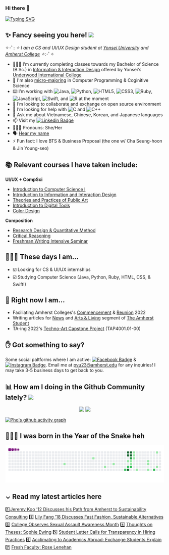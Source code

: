 ### Hi there 👋 
[![Typing SVG](https://readme-typing-svg.herokuapp.com?duration=1500&multiline=true&lines=This+is+Pho;and+I+am+not+your+rice+noodles+%F0%9F%8D%9C)](https://git.io/typing-svg)

## ✨ Fancy seeing you here! <img src="https://media4.giphy.com/media/3oEjI4sFlp73fvEYgw/200.gif" width="30px">

✧･ﾟ: *✧ I am a CS and UI/UX Design student at [Yonsei University](https://www.yonsei.ac.kr/) and [Amherst College](https://www.amherst.edu/) ✧*:･ﾟ✧ 
- 👩🏻‍💻 I’m currently completing classes towards my Bachelor of Science (B.Sc.) in [Information & Interaction Design](https://uic.yonsei.ac.kr/main/major.asp?mid=m02_03_03#mpart) offered by Yonsei's [Underwood International College](https://uic.yonsei.ac.kr/main/default.asp)
- 🧠 I'm also [micro-majoring](https://www.yonsei.ac.kr/en_sc/support/general-notice.jsp?mode=view&article_no=195933&board_wrapper=%2Fen_sc%2Fsupport%2Fgeneral-notice.jsp&pager.offset=0&board_no=187) in Computer Programming & Coginitive Science
- ⌨️ I’m working with ![Java](https://img.shields.io/badge/java-%23ED8B00.svg?style=for-the-badge&logo=java&logoColor=white), ![Python](https://img.shields.io/badge/python-3670A0?style=for-the-badge&logo=python&logoColor=ffdd54), ![HTML5](https://img.shields.io/badge/html5-%23E34F26.svg?style=for-the-badge&logo=html5&logoColor=white), ![CSS3](https://img.shields.io/badge/css3-%231572B6.svg?style=for-the-badge&logo=css3&logoColor=white), ![Ruby](https://img.shields.io/badge/ruby-%23CC342D.svg?style=for-the-badge&logo=ruby&logoColor=white), ![JavaScript](https://img.shields.io/badge/javascript-%23323330.svg?style=for-the-badge&logo=javascript&logoColor=%23F7DF1E), ![Swift](https://img.shields.io/badge/swift-F54A2A?style=for-the-badge&logo=swift&logoColor=white), and ![R](https://img.shields.io/badge/r-%23276DC3.svg?style=for-the-badge&logo=r&logoColor=white) at the moment
- 👯 I’m looking to collaborate and exchange on open source environment
- 🤔 I’m looking for help with ![C](https://img.shields.io/badge/c-%2300599C.svg?style=for-the-badge&logo=c&logoColor=white) and ![C++](https://img.shields.io/badge/c++-%2300599C.svg?style=for-the-badge&logo=c%2B%2B&logoColor=white)
- 💬 Ask me about Vietnamese, Chinese, Korean, and Japanese languages
- 📫 Visit my [![Linkedin Badge](https://img.shields.io/badge/-phovu-blue?style=flat-square&logo=Linkedin&logoColor=white&link=https://www.linkedin.com/in/phovu/)](https://www.linkedin.com/in/phovu/)
- 👩🏻‍💼 Pronouns: She/Her
- 🗣 [Hear my name](https://www.name-coach.com/phovu) 
- ⚡ Fun fact: I love BTS & Business Proposal (the one w/ Cha Seung-hoon & Jin Young-seo)

## 📚 Relevant courses I have taken include:
**UI/UX + CompSci**
- [Introduction to Computer Science I](https://drive.google.com/file/d/1fiwIFOjUVlQWlP2lZ-d2sAGOTpMlO9QM/view?usp=sharing)
- [Introduction to Information and Interaction Design](http://www.yonseiiid.com/courses/iiid.php)
- [Theories and Practices of Public Art](http://ysweb.yonsei.ac.kr:8888/curri120601/curri_pop2.jsp?&hakno=IID2013&bb=01&sbb=00&domain=H1&startyy=2021&hakgi=2&ohak=1012)
- [Introduction to Digital Tools](http://ysweb.yonsei.ac.kr:8888/curri120601/curri_pop2.jsp?&hakno=IID1008&bb=01&sbb=00&domain=H1&startyy=2021&hakgi=1&ohak=1818)
- [Color Design](http://ysweb.yonsei.ac.kr:8888/curri120601/curri_pop2.jsp?&hakno=IID1006&bb=01&sbb=00&domain=H1&startyy=2021&hakgi=1&ohak=1818)

**Composition**
- [Research Design & Quantitative Method](https://uic.yonsei.ac.kr/main/downloadfile.asp?uid=1969&mid=m06_01_02&cmid=m06_01_02&bid=30&sOpt=&pact=&hSel=&hYear=2015)
- [Critical Reasoning](https://drive.google.com/file/d/1aXNWlC0c2fyEWPmPWbs5aZbt04Jx30lr/view?usp=sharing)
- [Freshman Writing Intensive Seminar](http://ysweb.yonsei.ac.kr:8888/curri120601/curri_pop2.jsp?&hakno=UIC1101&bb=03&sbb=00&domain=H1&startyy=2020&hakgi=2&ohak=1805)

## 👩🏻‍💼 These days I am...

- ☑️ Looking for CS & UI/UX internships
- ☑️ Studying Computer Science (Java, Python, Ruby, HTML, CSS, & Swift!)

## 🚀 Right now I am...
- Faciliating Amherst Colleges's [Commencement](https://www.amherst.edu/news/events/commencement/class-of-2022-commencement/schedule) & [Reunion](https://www.amherst.edu/alumni/events/reunion/schedule/2022-schedule) 2022
- Writing articles for [News](https://amherststudent.com/section/news/) and [Arts & Living](https://amherststudent.com/section/arts-and-living/) segment of [The Amherst Student](https://amherststudent.com/)
- TA-ing 2022's [Techno-Art Capstone Project](http://www.yonseiiid.com/courses/tacp.php) (TAP4001.01-00)


## ✋ Got something to say?

Some social paltforms where I am active: [![Facebook Badge](https://img.shields.io/badge/-PhoTVu-blue?style=plastic&logo=Facebook&logoColor=white&link=https://www.facebook.com/in/vutrananpho/)](https://www.facebook.com/in/vutrananpho/) & [![Instagram Badge](https://img.shields.io/badge/-photvu-purple?style=plastic&logo=instagram&logoColor=white&link=https://instagram.com/photvu/)](https://instagram.com/photvu).
Email me at pvu23@amherst.edu for any inquiries! I may take 3-5 business days to get back to you.

## 📊 How am I doing in the Github Community lately? ![](https://visitor-badge.glitch.me/badge?page_id=phovu.phovu)
<div align="center">
    <img height="180em" src="https://github-readme-stats.vercel.app/api?username=phovu&show_icons=true&theme=gotham&include_all_commits=true&count_private=true"/>
    <img height="180em" src="https://github-readme-stats.vercel.app/api/top-langs/?username=phovu&layout=compact&langs_count=7&theme=gotham"/>
</div>

[![Pho's github activity graph](https://activity-graph.herokuapp.com/graph?username=phovu&bg_color=000000&color=3620f7&line=5a0c99&point=1adbce&area=true&hide_border=true)](https://github.com/phovu/github-readme-activity-graph)
 

## 🐍🐍🐍 I was born in the Year of the Snake heh 

![snake gif](https://github.com/phovu/phovu/blob/output/github-contribution-grid-snake.gif)

## ⌄ Read my latest articles here 
:one:[Jeremy Koo ’12 Discusses his Path from Amherst to Sustainability Consulting](https://amherststudent.com/article/jeremy-koo-discusses-his-path-from-amherst-to-sustainability-consulting/)
:two: [Lily Fang ’18 Discusses Fast Fashion, Sustainable Alternatives](https://amherststudent.com/article/lily-fang-18-discusses-fast-fashion-sustainable-alternatives/)
:three: [College Observes Sexual Assault Awareness Month](https://amherststudent.com/article/college-observes-sexual-assault-awareness-month/)
:four: [Thoughts on Theses: Sophie Ewing](https://amherststudent.com/article/thoughts-on-theses-sophie-ewing/)
:five: [Student Letter Calls for Transparency in Hiring Practices](https://amherststudent.com/article/student-letter-calls-for-transparency-in-hiring-practices/)
:six: [Acclimating to Academics Abroad: Exchange Students Explain](https://amherststudent.com/article/acclimating-to-academics-abroad-exchange-students-explain/)
:seven: [Fresh Faculty: Rose Lenehan](https://amherststudent.com/article/fresh-faculty-rose-lenehan/)

 <!--[Pho's GitHub activity graph](https://activity-graph.herokuapp.com/graph?username=phovu&theme=xcode)>

